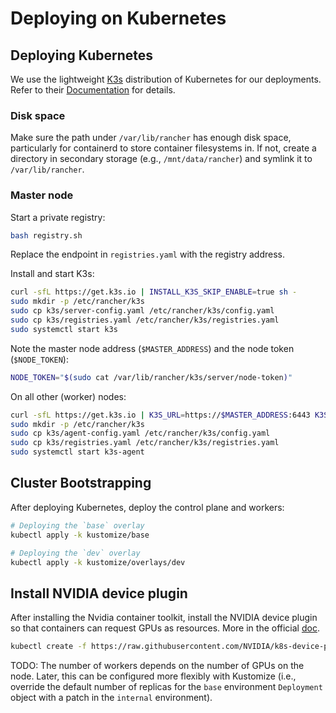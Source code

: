 # Deploying on Kubernetes

## Deploying Kubernetes

We use the lightweight [K3s](https://k3s.io/) distribution of Kubernetes for our deployments.
Refer to their [Documentation](https://docs.k3s.io/quick-start/) for details.

### Disk space

Make sure the path under `/var/lib/rancher` has enough disk space, particularly for containerd to store container filesystems in.
If not, create a directory in secondary storage (e.g., `/mnt/data/rancher`) and symlink it to `/var/lib/rancher`.

### Master node

Start a private registry:

```bash
bash registry.sh
```

Replace the endpoint in `registries.yaml` with the registry address.


Install and start K3s:

```bash
curl -sfL https://get.k3s.io | INSTALL_K3S_SKIP_ENABLE=true sh -
sudo mkdir -p /etc/rancher/k3s
sudo cp k3s/server-config.yaml /etc/rancher/k3s/config.yaml
sudo cp k3s/registries.yaml /etc/rancher/k3s/registries.yaml
sudo systemctl start k3s
```

Note the master node address (`$MASTER_ADDRESS`) and the node token (`$NODE_TOKEN`):

```bash
NODE_TOKEN="$(sudo cat /var/lib/rancher/k3s/server/node-token)"
```

On all other (worker) nodes:

```bash
curl -sfL https://get.k3s.io | K3S_URL=https://$MASTER_ADDRESS:6443 K3S_TOKEN=$NODE_TOKEN INSTALL_K3S_SKIP_ENABLE=true sh -
sudo mkdir -p /etc/rancher/k3s
sudo cp k3s/agent-config.yaml /etc/rancher/k3s/config.yaml
sudo cp k3s/registries.yaml /etc/rancher/k3s/registries.yaml
sudo systemctl start k3s-agent
```

## Cluster Bootstrapping

After deploying Kubernetes, deploy the control plane and workers:

```bash
# Deploying the `base` overlay
kubectl apply -k kustomize/base

# Deploying the `dev` overlay
kubectl apply -k kustomize/overlays/dev
```

## Install NVIDIA device plugin 

After installing the Nvidia container toolkit, install the NVIDIA device plugin so that containers can request GPUs as resources.
More in the official [doc](https://github.com/NVIDIA/k8s-device-plugin/blob/main/README.md).

```bash
kubectl create -f https://raw.githubusercontent.com/NVIDIA/k8s-device-plugin/v0.17.0/deployments/static/nvidia-device-plugin.yml
```

TODO: The number of workers depends on the number of GPUs on the node. Later, this can be configured more flexibly with Kustomize (i.e., override the default number of replicas for the `base` environment `Deployment` object with a patch in the `internal` environment).
